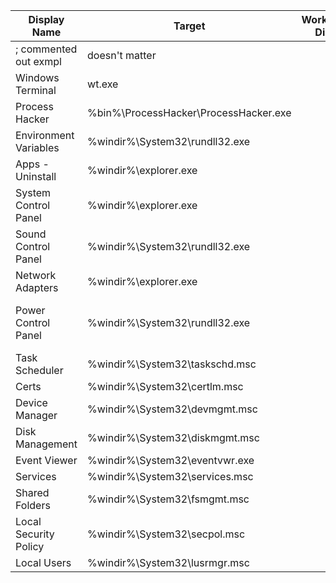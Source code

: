 Display Name          | Target                                                      | Working Dir             | Elevated | Arguments                                                                                 
----------------------|-------------------------------------------------------------|-------------------------|----------|-------------------------------------------------------------------------------------------
; commented out exmpl | doesn't matter                                              |                         |          |
Windows Terminal      | wt.exe                                                      |                         | True     |
Process Hacker        | %bin%\ProcessHacker\ProcessHacker.exe                       |                         | True     |                                                                                           
Environment Variables | %windir%\System32\rundll32.exe                              |                         | True     | sysdm.cpl,EditEnvironmentVariables                                                        
Apps - Uninstall      | %windir%\explorer.exe                                       |                         |          | shell:::{7b81be6a-ce2b-4676-a29e-eb907a5126c5}                                            
System Control Panel  | %windir%\explorer.exe                                       |                         |          | shell:::{BB06C0E4-D293-4f75-8A90-CB05B6477EEE}                                            
Sound Control Panel   | %windir%\System32\rundll32.exe                              |                         |          | shell32.dll,Control_RunDLL mmsys.cpl                                                      
Network Adapters      | %windir%\explorer.exe                                       |                         |          | shell:::{7007ACC7-3202-11D1-AAD2-00805FC1270E}                                            
Power Control Panel   | %windir%\System32\rundll32.exe                              |                         |          | shell32.dll,Control_RunDLL PowerCfg.cpl @0,/editplan:381b4222-f694-41f0-9685-ff5bb260df2e 
Task Scheduler        | %windir%\System32\taskschd.msc                              |                         |          | /s                                                                                        
Certs                 | %windir%\System32\certlm.msc                                |                         |          |                                                                                           
Device Manager        | %windir%\System32\devmgmt.msc                               |                         |          |                                                                                           
Disk Management       | %windir%\System32\diskmgmt.msc                              |                         | True     |                                                                                           
Event Viewer          | %windir%\System32\eventvwr.exe                              |                         |          |                                                                                           
Services              | %windir%\System32\services.msc                              |                         | True     |                                                                                           
Shared Folders        | %windir%\System32\fsmgmt.msc                                |                         |          |                                                                                           
Local Security Policy | %windir%\System32\secpol.msc                                |                         |          | /s                                                                                        
Local Users           | %windir%\System32\lusrmgr.msc                               |                         |          |                                                                                           
